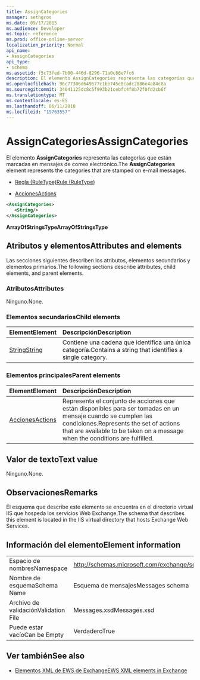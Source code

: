 ```yaml
---
title: AssignCategories
manager: sethgros
ms.date: 09/17/2015
ms.audience: Developer
ms.topic: reference
ms.prod: office-online-server
localization_priority: Normal
api_name:
- AssignCategories
api_type:
- schema
ms.assetid: f5c73fed-7b00-446d-8296-71a0c86e7fc6
description: El elemento AssignCategories representa las categorías que están marcadas en mensajes de correo electrónico.
ms.openlocfilehash: 96c77306d649677c1be745e8cadc2886e4a84c8a
ms.sourcegitcommit: 34041125dc8c5f993b21cebfc4f8b72f0fd2cb6f
ms.translationtype: MT
ms.contentlocale: es-ES
ms.lasthandoff: 06/11/2018
ms.locfileid: "19763557"
---
```

# <a name="assigncategories"></a><span data-ttu-id="2a3d8-103">AssignCategories</span><span class="sxs-lookup"><span data-stu-id="2a3d8-103">AssignCategories</span></span>

<span data-ttu-id="2a3d8-104">El elemento **AssignCategories** representa las categorías que están marcadas en mensajes de correo electrónico.</span><span class="sxs-lookup"><span data-stu-id="2a3d8-104">The **AssignCategories** element represents the categories that are stamped on e-mail messages.</span></span> 
  
- [<span data-ttu-id="2a3d8-105">Regla (RuleType)</span><span class="sxs-lookup"><span data-stu-id="2a3d8-105">Rule (RuleType)</span></span>](rule-ruletype.md)
  
- [<span data-ttu-id="2a3d8-106">Acciones</span><span class="sxs-lookup"><span data-stu-id="2a3d8-106">Actions</span></span>](actions.md)
  
```XML
<AssignCategories>
   <String/>
</AssignCategories>
```

 <span data-ttu-id="2a3d8-107">**ArrayOfStringsType**</span><span class="sxs-lookup"><span data-stu-id="2a3d8-107">**ArrayOfStringsType**</span></span>
## <a name="attributes-and-elements"></a><span data-ttu-id="2a3d8-108">Atributos y elementos</span><span class="sxs-lookup"><span data-stu-id="2a3d8-108">Attributes and elements</span></span>

<span data-ttu-id="2a3d8-109">Las secciones siguientes describen los atributos, elementos secundarios y elementos primarios.</span><span class="sxs-lookup"><span data-stu-id="2a3d8-109">The following sections describe attributes, child elements, and parent elements.</span></span>
  
### <a name="attributes"></a><span data-ttu-id="2a3d8-110">Atributos</span><span class="sxs-lookup"><span data-stu-id="2a3d8-110">Attributes</span></span>

<span data-ttu-id="2a3d8-111">Ninguno.</span><span class="sxs-lookup"><span data-stu-id="2a3d8-111">None.</span></span>
  
### <a name="child-elements"></a><span data-ttu-id="2a3d8-112">Elementos secundarios</span><span class="sxs-lookup"><span data-stu-id="2a3d8-112">Child elements</span></span>

|<span data-ttu-id="2a3d8-113">**Element**</span><span class="sxs-lookup"><span data-stu-id="2a3d8-113">**Element**</span></span>|<span data-ttu-id="2a3d8-114">**Descripción**</span><span class="sxs-lookup"><span data-stu-id="2a3d8-114">**Description**</span></span>|
|:-----|:-----|
|[<span data-ttu-id="2a3d8-115">String</span><span class="sxs-lookup"><span data-stu-id="2a3d8-115">String</span></span>](string.md) <br/> |<span data-ttu-id="2a3d8-116">Contiene una cadena que identifica una única categoría.</span><span class="sxs-lookup"><span data-stu-id="2a3d8-116">Contains a string that identifies a single category.</span></span>  <br/> |
   
### <a name="parent-elements"></a><span data-ttu-id="2a3d8-117">Elementos principales</span><span class="sxs-lookup"><span data-stu-id="2a3d8-117">Parent elements</span></span>

|<span data-ttu-id="2a3d8-118">**Element**</span><span class="sxs-lookup"><span data-stu-id="2a3d8-118">**Element**</span></span>|<span data-ttu-id="2a3d8-119">**Descripción**</span><span class="sxs-lookup"><span data-stu-id="2a3d8-119">**Description**</span></span>|
|:-----|:-----|
|[<span data-ttu-id="2a3d8-120">Acciones</span><span class="sxs-lookup"><span data-stu-id="2a3d8-120">Actions</span></span>](actions.md) <br/> |<span data-ttu-id="2a3d8-121">Representa el conjunto de acciones que están disponibles para ser tomadas en un mensaje cuando se cumplen las condiciones.</span><span class="sxs-lookup"><span data-stu-id="2a3d8-121">Represents the set of actions that are available to be taken on a message when the conditions are fulfilled.</span></span>  <br/> |
   
## <a name="text-value"></a><span data-ttu-id="2a3d8-122">Valor de texto</span><span class="sxs-lookup"><span data-stu-id="2a3d8-122">Text value</span></span>

<span data-ttu-id="2a3d8-123">Ninguno.</span><span class="sxs-lookup"><span data-stu-id="2a3d8-123">None.</span></span>
  
## <a name="remarks"></a><span data-ttu-id="2a3d8-124">Observaciones</span><span class="sxs-lookup"><span data-stu-id="2a3d8-124">Remarks</span></span>

<span data-ttu-id="2a3d8-125">El esquema que describe este elemento se encuentra en el directorio virtual IIS que hospeda los servicios Web Exchange.</span><span class="sxs-lookup"><span data-stu-id="2a3d8-125">The schema that describes this element is located in the IIS virtual directory that hosts Exchange Web Services.</span></span>
  
## <a name="element-information"></a><span data-ttu-id="2a3d8-126">Información del elemento</span><span class="sxs-lookup"><span data-stu-id="2a3d8-126">Element information</span></span>

|||
|:-----|:-----|
|<span data-ttu-id="2a3d8-127">Espacio de nombres</span><span class="sxs-lookup"><span data-stu-id="2a3d8-127">Namespace</span></span>  <br/> |http://schemas.microsoft.com/exchange/services/2006/messages  <br/> |
|<span data-ttu-id="2a3d8-128">Nombre de esquema</span><span class="sxs-lookup"><span data-stu-id="2a3d8-128">Schema Name</span></span>  <br/> |<span data-ttu-id="2a3d8-129">Esquema de mensajes</span><span class="sxs-lookup"><span data-stu-id="2a3d8-129">Messages schema</span></span>  <br/> |
|<span data-ttu-id="2a3d8-130">Archivo de validación</span><span class="sxs-lookup"><span data-stu-id="2a3d8-130">Validation File</span></span>  <br/> |<span data-ttu-id="2a3d8-131">Messages.xsd</span><span class="sxs-lookup"><span data-stu-id="2a3d8-131">Messages.xsd</span></span>  <br/> |
|<span data-ttu-id="2a3d8-132">Puede estar vacío</span><span class="sxs-lookup"><span data-stu-id="2a3d8-132">Can be Empty</span></span>  <br/> |<span data-ttu-id="2a3d8-133">Verdadero</span><span class="sxs-lookup"><span data-stu-id="2a3d8-133">True</span></span>  <br/> |
   
## <a name="see-also"></a><span data-ttu-id="2a3d8-134">Ver también</span><span class="sxs-lookup"><span data-stu-id="2a3d8-134">See also</span></span>

- [<span data-ttu-id="2a3d8-135">Elementos XML de EWS de Exchange</span><span class="sxs-lookup"><span data-stu-id="2a3d8-135">EWS XML elements in Exchange</span></span>](ews-xml-elements-in-exchange.md)

